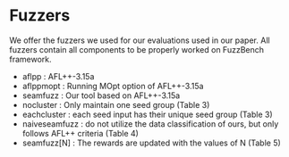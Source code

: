 # Fuzzers
We offer the fuzzers we used for our evaluations used in our paper. All fuzzers contain all components to be properly worked on FuzzBench framework.

* aflpp         : AFL++-3.15a
* aflppmopt     : Running MOpt option of AFL++-3.15a 
* seamfuzz      : Our tool based on AFL++-3.15a
* nocluster     : Only maintain one seed group (Table 3)
* eachcluster   : each seed input has their unique seed group (Table 3)
* naiveseamfuzz : do not utilize the data classification of ours, but only follows AFL++ criteria (Table 4)
* seamfuzz[N]   : The rewards are updated with the values of N  (Table 5)
